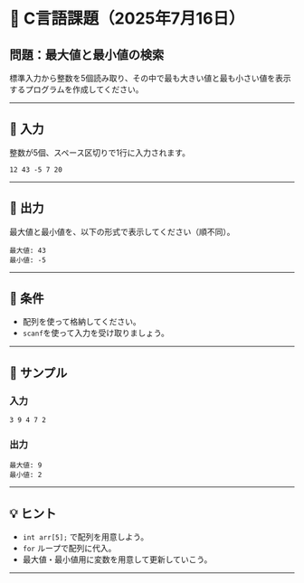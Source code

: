 # 📘 C言語課題（2025年7月16日）

## 問題：最大値と最小値の検索

標準入力から整数を5個読み取り、その中で最も大きい値と最も小さい値を表示するプログラムを作成してください。

---

## 🔽 入力

整数が5個、スペース区切りで1行に入力されます。
```
12 43 -5 7 20
```

---

## 🔼 出力

最大値と最小値を、以下の形式で表示してください（順不同）。
```
最大値: 43
最小値: -5
```

---

## 🧩 条件
- 配列を使って格納してください。
- `scanf`を使って入力を受け取りましょう。

---

## 🧪 サンプル

### 入力
```
3 9 4 7 2
```

### 出力
```
最大値: 9
最小値: 2
```

---

## 💡 ヒント
- `int arr[5];` で配列を用意しよう。
- `for` ループで配列に代入。
- 最大値・最小値用に変数を用意して更新していこう。

---
